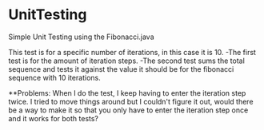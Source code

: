 # UnitTesting
Simple Unit Testing using the Fibonacci.java 

This test is for a specific number of iterations, in this case it is 10. 
-The first test is for the amount of iteration steps.
-The second test sums the total sequence and tests it against the value it should be for the fibonacci sequence with 10 iterations. 

**Problems: When I do the test, I keep having to enter the iteration step twice. I tried to move things around but I couldn't figure it out, would there be a way to make it so that you only have to enter the iteration step once and it works for both tests?
